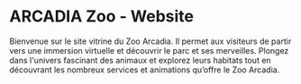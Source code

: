 # ARCADIA Zoo - Website

Bienvenue sur le site vitrine du Zoo Arcadia. Il permet aux visiteurs de partir vers une immersion virtuelle et découvrir le parc et ses merveilles. Plongez dans l'univers fascinant des animaux et explorez leurs habitats tout en découvrant les nombreux services et animations qu’offre le Zoo Arcadia. 